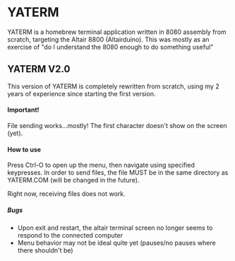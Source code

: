 # YATERM
YATERM is a homebrew terminal application written in 8080 assembly from scratch, targeting the Altair 8800 (Altairduino). This was mostly as an exercise of "do I understand the 8080 enough to do something useful"

## YATERM V2.0
This version of YATERM is completely rewritten from scratch, using my 2 years of experience since starting the first version.

#### Important!
File sending works...mostly!
The first character doesn't show on the screen (yet).

#### How to use
Press Ctrl-O to open up the menu, then navigate using specified keypresses.
In order to send files, the file MUST be in the same directory as YATERM.COM (will be changed in the future).

Right now, receiving files does not work.


##### Bugs
- Upon exit and restart, the altair terminal screen no longer seems to respond to the connected computer
- Menu behavior may not be ideal quite yet (pauses/no pauses where there shouldn't be)